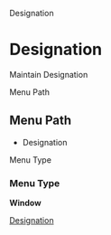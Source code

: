 
Designation
# Designation


Maintain Designation

Menu Path
## Menu Path



- Designation

Menu Type
### Menu Type

**Window**


[Designation](functional-guide/window/window-designation.md)